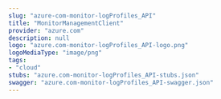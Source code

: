 ```yaml
---
slug: "azure-com-monitor-logProfiles_API"
title: "MonitorManagementClient"
provider: "azure.com"
description: null
logo: "azure.com-monitor-logProfiles_API-logo.png"
logoMediaType: "image/png"
tags:
- "cloud"
stubs: "azure.com-monitor-logProfiles_API-stubs.json"
swagger: "azure.com-monitor-logProfiles_API-swagger.json"
---
```

